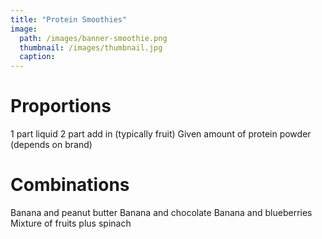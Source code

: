 ```yaml
---
title: "Protein Smoothies"
image:
  path: /images/banner-smoothie.png
  thumbnail: /images/thumbnail.jpg
  caption: 
---
```


# Proportions
1 part liquid
2 part add in (typically fruit)
Given amount of protein powder (depends on brand)

# Combinations
Banana and peanut butter
Banana and chocolate
Banana and blueberries
Mixture of fruits plus spinach
